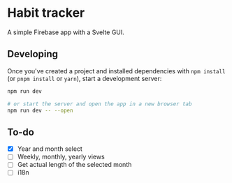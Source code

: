 # Habit tracker

A simple Firebase app with a Svelte GUI.

## Developing

Once you've created a project and installed dependencies with `npm install` (or `pnpm install` or `yarn`), start a development server:

```bash
npm run dev

# or start the server and open the app in a new browser tab
npm run dev -- --open
```

## To-do

- [x] Year and month select
- [ ] Weekly, monthly, yearly views
- [ ] Get actual length of the selected month
- [ ] i18n
